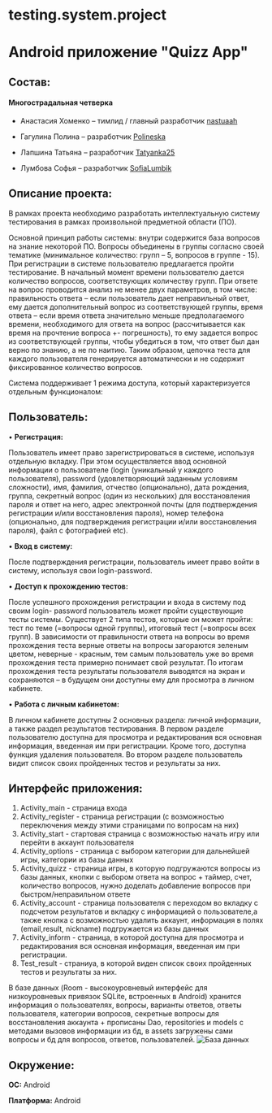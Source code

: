 # testing.system.project
# Android приложение "Quizz App"

## **Состав:**

#### Многострадальная четверка

* Анастасия Хоменко – тимлид / главный разработчик [nastuaah](https://github.com/nastuaah)

* Гагулина Полина – разработчик [Polineska](https://github.com/Polineska)

* Лапшина Татьяна – разработчик [Tatyanka25](https://github.com/Tatyanka25)

* Лумбова Софья – разработчик [SofiaLumbik](https://github.com/SofiaLumbik)

## **Описание проекта:**
В рамках проекта необходимо разработать интеллектуальную систему тестирования в рамках
произвольной предметной области (ПО).

Основной принцип работы системы: внутри содержится база вопросов на знание некоторой ПО.
Вопросы объединены в группы согласно своей тематике (минимальное количество: групп – 5, вопросов в группе - 15).
При регистрации в системе пользователю предлагается пройти тестирование. В начальный момент времени пользователю дается количество вопросов, соответствующих количеству групп. 
При ответе на вопрос проводится анализ не менее двух параметров, в том числе: правильность ответа – если 
пользователь дает неправильный ответ, ему дается дополнительный вопрос из соответствующей группы,
время ответа – если время ответа значительно меньше предполагаемого времени, необходимого для ответа
на вопрос (рассчитывается как время на прочтение вопроса +- погрешность), то ему задается вопрос из
соответствующей группы, чтобы убедиться в том, что ответ был дан верно по знанию, а не по наитию.
Таким образом, цепочка теста для каждого пользователя генерируется автоматически и не содержит
фиксированное количество вопросов.

Система поддерживает 1 режима доступа, который характеризуется отдельным
функционалом:
## Пользователь:

   • **Регистрация:**

Пользователь имеет право зарегистрироваться в системе, используя отдельную
вкладку. При этом осуществляется ввод основной информации о пользователе (login
(уникальный у каждого пользователя), password (удовлетворяющий заданным условиям
сложности), имя, фамилия, отчество (опционально), дата рождения, группа, секретный
вопрос (один из нескольких) для восстановления пароля и ответ на него, адрес электронной
почты (для подтверждения регистрации и/или восстановления пароля), номер телефона
(опционально, для подтверждения регистрации и/или восстановления пароля), файл с
фотографией etc).

   • **Вход в систему:**

После подтверждения регистрации, пользователь имеет право войти в систему,
используя свои login-password. 

   • **Доступ к прохождению тестов:**

После успешного прохождения регистрации и входа в систему под своим login-
password пользователь может пройти существующие тесты системы. Существует 2 типа 
тестов, которые он может пройти: тест по теме (=вопросы одной группы), итоговый тест
(=вопросы всех групп). В зависимости от правильности ответа на вопросы во время прохождения теста 
верные ответы на вопросы загораются зеленым цветом, неверные - красным, тем самым пользователь уже 
во время прохождения теста примерно понимает свой результат.
По итогам прохождения теста результаты пользователя выводятся
на экран и сохраняются – в будущем они доступны ему для просмотра в личном кабинете.

   • **Работа с личным кабинетом:**

В личном кабинете доступны 2 основных раздела: личной информации, а также
раздел результатов тестирования.
В первом разделе пользователю доступна для просмотра и редактирования вся
основная информация, введенная им при регистрации. Кроме того, доступна функция
удаления пользователя.
Во втором разделе пользователь видит список своих пройденных тестов и
результаты за них.

## Интерфейс приложения:
1. Activity_main - страница входа 
2. Activity_register - страница регистрации (с возможностью переключения между этими страницами по вопросам на них)
3. Activity_start - стартовая страница с возможностью начать игру или перейти в аккаунт пользователя 
4. Activity_options - страница с выбором категории для дальнейшей игры, категории из базы данных 
5. Activity_quizz - страница игры, в которую подгружаются вопросы из базы данных, кнопки с выбором ответа на вопрос + таймер, счет, количество вопросов, нужно доделать добавление вопросов при быстром/неправильном ответе
6. Activity_account - страница пользователя с переходом во вкладку с подсчетом результатов и вкладку с информацией о пользователе,a также кнопка с возможностью удалить аккаунт,
информация в полях (email,result, nickname) подгружается из базы данных
7. Activity_inform - страница, в которой доступна для просмотра и редактирования вся основная информация, введенная им при регистрации.
8. Test_result - страниуа, в которой виден список своих пройденных тестов и
   результаты за них.

В базе данных (Room - высокоуровневый интерфейс для низкоуровневых привязок SQLite, встроенных в Android) хранится информация о пользователях, вопросы, варианты ответов, ответы пользователя, 
категории вопросов, секретные вопросы для восстановления аккаунта + прописаны Dao, repositories и models с методами вызовов информации из бд,
в assets загружены сами вопросы и бд для вопросов, ответов, пользователей.
![База данных](https://github.com/nastuaah/testing.system.project/raw/database/baza-dannykh_2.png)

## Окружение:
**ОС:** Android

**Платформа:** Android
